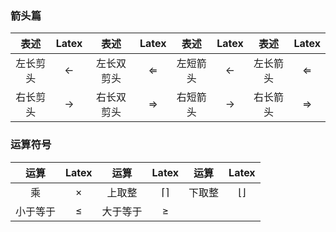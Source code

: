 ### 箭头篇

| 表述 | Latex | 表述 | Latex | 表述 | Latex | 表述 | Latex |
| :------: | :------: | :------: | :------: | :------: | :------: | :------: | :------: |
|左长剪头| $\longleftarrow$|左长双剪头| $\Longleftarrow$|左短箭头|$\leftarrow$|左长箭头|$\Leftarrow$|
|右长剪头| $\longrightarrow$|右长双剪头| $\Longrightarrow$|右短箭头|$\rightarrow$|右长箭头|$\Rightarrow$|

### 运算符号

|   运算   |  Latex   |   运算   |      Latex      |  运算  |       Latex       |
| :------: | :------: | :------: | :-------------: | :----: | :---------------: |
|    乘    | $\times$ |  上取整  | $\lceil \rceil$ | 下取整 | $\lfloor \rfloor$ |
| 小于等于 |  $\le$   | 大于等于 |     $\geq$      |        |                   |

